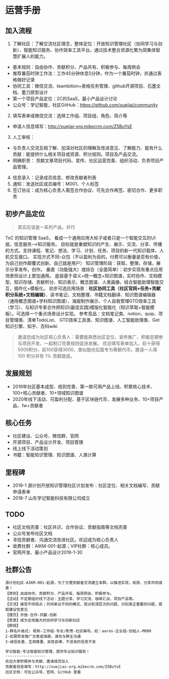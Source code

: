 运营手册
============

## 加入流程
1. 了解社区：了解交流社区理念，整体定位：开放知识管理社区（协同学习与创新）、智能知识服务、协作效率工具平台。通过技术整合资源化繁为简集体智慧扩展人的能力。
  * 基本规则：自由协作、贡献积分、产品共有、积极参与、每周例会
  * 推荐番茄时钟工作法：工作45分钟休息5分钟，作为一个番茄时钟，并通过表格做好记录
  * 协同工具：微信交流、teambition+表格任务管理、github开源项目、石墨文档、墨刀原型设计
  * 第一个项目产品定位：2C的SaaS，最小产品设计讨论
  * 公众号：学记智能，社区GitHub：https://github.com/xuejiai/community
2. 填写表单或微信交流：选择工作组、项目组、角色、简介等
  * 申请人信息填写：http://xuejiai-org.mikecrm.com/Z5BuYsE
3. 人工审核：
  * 与负责人交流互相了解、加深对社区的理解及改进意见、了解能力、能有什么贡献：能提供什么相关项目或资源、积分规则。项目及产品交流。
  * 明确职责： 贡献文章项目代码、宣传、社区运营完善、组织活动、负责项目产品管理。
4. 信息录入：记录成员信息、修改贡献者列表
5. 通知：发送社区成员编号：M001、个人标签
6. 签订协议：成为核心负责人需签合作协议、可先合作再签、密切合作、更多职责

## 初步产品定位
>其实应该是一系列产品，并行

ToC 的知识管理 SaaS， 看成一个通用应用大轮子或者只是一个智能交互的UI层。信息服务-->知识服务。
目标就是重塑知识的产生、展示、交流、分享、传播的方式。支持课程、笔记、想法、学习、计划、任务、项目的新一代知识载体、人机交互接口。
实现方式不同-众包（不以盈利为目的，付费可以衡量是否有价值，为自己创作颠覆式创新、自己就是用户）
知识管理阶段：获取，整理，存储，展示分享发布，创作。
垂直（功能强大）或综合（全面简单）：初步实现有重点应用场景但设计上更加通用。
底层基于语义+统一概念+知识图谱，实时协作、文档模型、知识存储、贡献积分、知识表示、概念图谱、人类画像，结合智能助理智能交互，插件化+模板化。
初步可选应用场景：**社区协同工具（社区官网+任务+贡献积分系统+文档编辑）**、读书笔记、文档整理、书籍文档翻译、知识图谱编辑器（通用概念图谱+学科知识图谱）、海报制作展示、个人自我管理GTD效率工具（学习）、与知识专家合作把知识(最佳实践)模版化智能化（知识萃取+智能模板）。可选择一个重点场景设计实现。
参考竞品：文档笔记类、notion、quip、项目管理类、清单TodoList、 GTD效率工具类、知识图谱、人工智能助理类、Get知识引擎、知乎、百科wiki

> 邀请您成为社区核心负责人：需要能熟悉社区定位、宣传推广、积极定期参与项目开发、一起制订完善规则促进发展。
> 欢迎填写表单加入，前十获得5000积分，前100获得3000，类似股份后面专为等额代币。邀请一人得 100 积分并有 1% 贡献提成。

## 发展规划

- 2019年社区基本成型、规则完善、第一款可用产品上线、积累核心技术、100+核心贡献者、10+领域知识图谱
- 2020年线下活动、可盈利分配、基于区块链代币、发展多种业务、10+项目产品、1w+贡献者

## 核心任务

- 社区建设、公众号、微信群、官网
- 开源项目、产品设计开发、项目管理
- 线上线下活动策划
- 书籍：智能知识管理、知识图谱、人类计算

## 里程碑

- 2019-1 源计划开放知识管理社区计划发布：社区定位、相关文档编写、贡献申请表单
- 2018-7 山东学记智能科技有限公司成立

## TODO

- 社区文档完善：社区共识、合作协议、贡献指南等文档完善
- 公众号发布社区文档
- 寻找贡献者、沟通交流改进社区。欢迎成为核心负责人
- 收费社群：AIKM-001-起源；VIP社群：核心成员。
- 官网开发、最小产品设计2019-1-30

## 社群公告

```
源计划社区-AIKM-001-起源，为了方便贡献者交流建立本群，以推进实现，收获、分享共同成果！
【原则】自由协作、贡献积分、产品共有、每周例会、积极参与。
【活动】不定期组织线下活动：主题分享、学习交流、咖啡汇谈、项目产品等。
【交流】接受不同观点；共同审议不同的模式、观点和深层次的问题，识别真正重要的问题，提取建设性意见
【理念】开放-合作-共赢-创新
【愿景】成为全球最大的协同学习与创新社区
【群规】
1-群名片格式: 昵称-工作组-专长/职责-社区编号。如：aaron-企业组-创始人-M000
2-如需转发推广文章或海报，请先与群主沟通
3-诚信友善、互相尊重、自觉自律，不该发的信息不发

学记智能-专注智能知识管理，提供专业知识服务！
------------------
欢迎大家积极参与贡献、邀请成员加入
贡献者信息填写：http://xuejiai-org.mikecrm.com/Z5BuYsE
社区文档：可在公众号、官网、GitHub 查看
```
